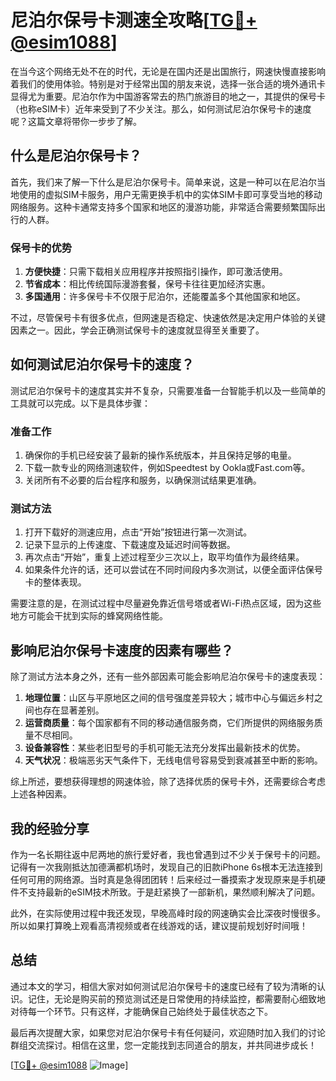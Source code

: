 # 尼泊尔保号卡测速全攻略[[TG💪+ @esim1088](https://t.me/s/esim1088)]

在当今这个网络无处不在的时代，无论是在国内还是出国旅行，网速快慢直接影响着我们的使用体验。特别是对于经常出国的朋友来说，选择一张合适的境外通讯卡显得尤为重要。尼泊尔作为中国游客常去的热门旅游目的地之一，其提供的保号卡（也称eSIM卡）近年来受到了不少关注。那么，如何测试尼泊尔保号卡的速度呢？这篇文章将带你一步步了解。

## 什么是尼泊尔保号卡？

首先，我们来了解一下什么是尼泊尔保号卡。简单来说，这是一种可以在尼泊尔当地使用的虚拟SIM卡服务，用户无需更换手机中的实体SIM卡即可享受当地的移动网络服务。这种卡通常支持多个国家和地区的漫游功能，非常适合需要频繁国际出行的人群。

### 保号卡的优势

1. **方便快捷**：只需下载相关应用程序并按照指引操作，即可激活使用。
2. **节省成本**：相比传统国际漫游套餐，保号卡往往更加经济实惠。
3. **多国通用**：许多保号卡不仅限于尼泊尔，还能覆盖多个其他国家和地区。

不过，尽管保号卡有很多优点，但网速是否稳定、快速依然是决定用户体验的关键因素之一。因此，学会正确测试保号卡的速度就显得至关重要了。

## 如何测试尼泊尔保号卡的速度？

测试尼泊尔保号卡的速度其实并不复杂，只需要准备一台智能手机以及一些简单的工具就可以完成。以下是具体步骤：

### 准备工作

1. 确保你的手机已经安装了最新的操作系统版本，并且保持足够的电量。
2. 下载一款专业的网络测速软件，例如Speedtest by Ookla或Fast.com等。
3. 关闭所有不必要的后台程序和服务，以确保测试结果更准确。

### 测试方法

1. 打开下载好的测速应用，点击“开始”按钮进行第一次测试。
2. 记录下显示的上传速度、下载速度及延迟时间等数据。
3. 再次点击“开始”，重复上述过程至少三次以上，取平均值作为最终结果。
4. 如果条件允许的话，还可以尝试在不同时间段内多次测试，以便全面评估保号卡的整体表现。

需要注意的是，在测试过程中尽量避免靠近信号塔或者Wi-Fi热点区域，因为这些地方可能会干扰到实际的蜂窝网络性能。

## 影响尼泊尔保号卡速度的因素有哪些？

除了测试方法本身之外，还有一些外部因素可能会影响尼泊尔保号卡的速度表现：

1. **地理位置**：山区与平原地区之间的信号强度差异较大；城市中心与偏远乡村之间也存在显著差别。
2. **运营商质量**：每个国家都有不同的移动通信服务商，它们所提供的网络服务质量不尽相同。
3. **设备兼容性**：某些老旧型号的手机可能无法充分发挥出最新技术的优势。
4. **天气状况**：极端恶劣天气条件下，无线电信号容易受到衰减甚至中断的影响。

综上所述，要想获得理想的网速体验，除了选择优质的保号卡外，还需要综合考虑上述各种因素。

## 我的经验分享

作为一名长期往返中尼两地的旅行爱好者，我也曾遇到过不少关于保号卡的问题。记得有一次我刚抵达加德满都机场时，发现自己的旧款iPhone 6s根本无法连接到任何可用的网络源。当时真是急得团团转！后来经过一番摸索才发现原来是手机硬件不支持最新的eSIM技术所致。于是赶紧换了一部新机，果然顺利解决了问题。

此外，在实际使用过程中我还发现，早晚高峰时段的网速确实会比深夜时慢很多。所以如果打算晚上观看高清视频或者在线游戏的话，建议提前规划好时间哦！

## 总结

通过本文的学习，相信大家对如何测试尼泊尔保号卡的速度已经有了较为清晰的认识。记住，无论是购买前的预览测试还是日常使用的持续监控，都需要耐心细致地对待每一个环节。只有这样，才能确保自己始终处于最佳状态之下。

最后再次提醒大家，如果您对尼泊尔保号卡有任何疑问，欢迎随时加入我们的讨论群组交流探讨。相信在这里，您一定能找到志同道合的朋友，并共同进步成长！

[[TG💪+ @esim1088](https://t.me/s/esim1088) ![Image](https://i.postimg.cc/4NQfJmqS/Snipaste-2025-05-13-00-14-12.png)]